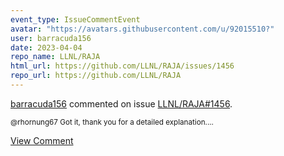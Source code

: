 ```yaml
---
event_type: IssueCommentEvent
avatar: "https://avatars.githubusercontent.com/u/92015510?"
user: barracuda156
date: 2023-04-04
repo_name: LLNL/RAJA
html_url: https://github.com/LLNL/RAJA/issues/1456
repo_url: https://github.com/LLNL/RAJA
---
```


<a href='https://github.com/barracuda156' target='_blank'>barracuda156</a> commented on issue <a href='https://github.com/LLNL/RAJA/issues/1456' target='_blank'>LLNL/RAJA#1456</a>.

<small>@rhornung67 Got it, thank you for a detailed explanation....</small>

<a href='https://github.com/LLNL/RAJA/issues/1456' target='_blank'>View Comment</a>